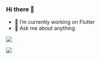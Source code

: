 ### Hi there 👋

- 🔭 I’m currently working on Flutter
- 💬 Ask me about anything


<img src="https://cr-ss-service.azurewebsites.net/api/ScreenShot?widget=summary&username=muhammadmateen027&badges=2&show-avatar=false&style=23000;--border-radius:10px&branding=false"/>


<img
  src="https://cr-ss-service.azurewebsites.net/api/ScreenShot?widget=activity&username=muhammadmateen027&labels=true"
/>


<!--
**muhammadmateen027/muhammadmateen027** is a ✨ _special_ ✨ repository because its `README.md` (this file) appears on your GitHub profile.
Here are some ideas to get you started:

- 🔭 I’m currently working on ...
- 🌱 I’m currently learning ...
- 👯 I’m looking to collaborate on ...
- 🤔 I’m looking for help with ...
- 💬 Ask me about ...
- 📫 How to reach me: ...
- 😄 Pronouns: ...
- ⚡ Fun fact: ...
-->
